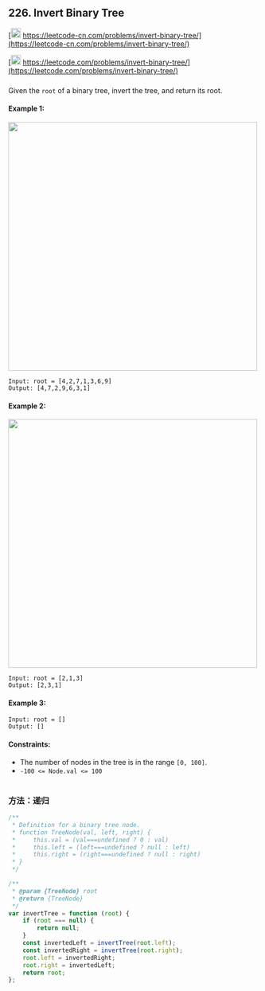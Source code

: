 ## 226. Invert Binary Tree

[<img src="https://static.leetcode-cn.com/cn-mono-assets/production/assets/logo-dark-cn.c42314a8.svg" height="20" /> https://leetcode-cn.com/problems/invert-binary-tree/](https://leetcode-cn.com/problems/invert-binary-tree/)

[<img src="https://assets.leetcode.com/static_assets/public/webpack_bundles/images/logo-dark.e99485d9b.svg" height="20"/> https://leetcode.com/problems/invert-binary-tree/](https://leetcode.com/problems/invert-binary-tree/)

###

Given the `root` of a binary tree, invert the tree, and return its root.

#### Example 1:

<img src="https://assets.leetcode.com/uploads/2021/03/14/invert1-tree.jpg" width="500" />

```
Input: root = [4,2,7,1,3,6,9]
Output: [4,7,2,9,6,3,1]
```

#### Example 2:

<img src="https://assets.leetcode.com/uploads/2021/03/14/invert2-tree.jpg" width="500" />

```
Input: root = [2,1,3]
Output: [2,3,1]
```

#### Example 3:

```
Input: root = []
Output: []
```

#### Constraints:

-   The number of nodes in the tree is in the range `[0, 100]`.
-   `-100 <= Node.val <= 100`

#

### 方法：递归

```js
/**
 * Definition for a binary tree node.
 * function TreeNode(val, left, right) {
 *     this.val = (val===undefined ? 0 : val)
 *     this.left = (left===undefined ? null : left)
 *     this.right = (right===undefined ? null : right)
 * }
 */

/**
 * @param {TreeNode} root
 * @return {TreeNode}
 */
var invertTree = function (root) {
    if (root === null) {
        return null;
    }
    const invertedLeft = invertTree(root.left);
    const invertedRight = invertTree(root.right);
    root.left = invertedRight;
    root.right = invertedLeft;
    return root;
};
```
